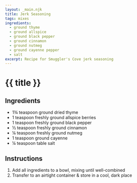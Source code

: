 ```yaml
---
layout: _main.njk
title: Jerk Seasoning
tags: mixes
ingredients:
  - ground thyme
  - ground allspice
  - ground black pepper
  - ground cinnamon
  - ground nutmeg
  - ground cayenne pepper
  - salt
excerpt: Recipe for Smuggler's Cove jerk seasoning
---
```


<!-- markdownlint-disable MD025 -->
# {{ title }}
<!-- markdownlint-disable MD025 -->

## Ingredients

* 1&frac34; teaspoon ground dried thyme
* 1 teaspoon freshly ground allspice berries
* 1 teaspoon freshly ground black pepper
* &frac12; teaspoon freshly ground cinnamon
* &frac14; teaspoon freshly ground nutmeg
* 1 teaspoon ground cayenne
* &frac14; teaspoon table salt

## Instructions

1. Add all ingredients to a bowl, mixing until well-combined
2. Transfer to an airtight container & store in a cool, dark place
